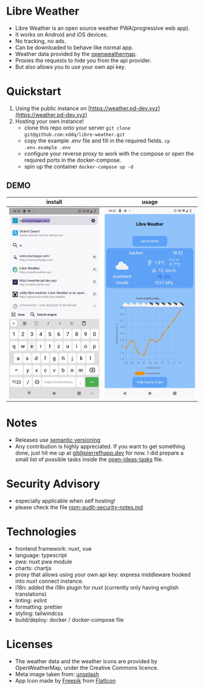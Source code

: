 # Libre Weather

-   Libre Weather is an open source weather PWA(progressive web app).
-   It works on Android and iOS devices.
-   No tracking, no ads.
-   Can be downloaded to behave like normal app.
-   Weather data provided by the [openweathermap](https://openweathermap.org/).
-   Proxies the requests to hide you from the api provider.
-   But also allows you to use your own api key.

# Quickstart

1. Using the public instance on [https://weather.pd-dev.xyz](https://weather.pd-dev.xyz)
2. Hosting your own instance!
    - clone this repo onto your server `git clone git@github.com:xddq/libre-weather.git`
    - copy the example .env file and fill in the required fields. `cp .env.example .env`
    - configure your reverse proxy to work with the compose or open the required
      ports in the docker-compose.
    - spin up the container `docker-compose up -d`

## DEMO

| install                                                                                    | usage                                                                                    |
| ------------------------------------------------------------------------------------------ | ---------------------------------------------------------------------------------------- |
| <img src="https://github.com/xddq/libre-weather/blob/main/static/install.gif" width="300"> | <img src="https://github.com/xddq/libre-weather/blob/main/static/usage.gif" width="300"> |

# Notes

-   Releases use [semantic versioning](https://semver.org/)
-   Any contribution is highly appreciated. If you want to get something done,
    just hit me up at git@pierrefhapp.dev for now. I did prepare a small list of
    possible tasks inside the [open-ideas-tasks](https://github.com/xddq/libre-weather/blob/main/open-ideas-tasks) file.

# Security Advisory

-   especially applicable when self hosting!
-   please check the file [npm-audit-security-notes.md](https://github.com/xddq/libre-weather/blob/main/npm-audit-security-notes.md)

# Technologies

-   frontend framework: nuxt, vue
-   language: typescript
-   pwa: nuxt pwa module
-   charts: chartjs
-   proxy that allows using your own api key: express middleware hooked into nuxt
    connect instance.
-   i18n: added the i18n plugin for nuxt (currently only having english
    translations)
-   linting: eslint
-   formatting: prettier
-   styling: tailwindcss
-   build/deploy: docker / docker-compose file

# Licenses

-   The weather data and the weather icons are provided by OpenWeatherMap, under the Creative Commons licence.
-   Meta image taken from: [unsplash](https://unsplash.com/photos/mODxn7mOzms?utm_source=unsplash&utm_medium=referral&utm_content=creditShareLink)
-   App Icon made by [Freepik](https://www.freepik.com) from [FlatIcon](https://www.freepik.com)
